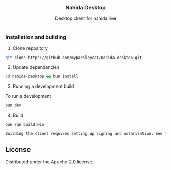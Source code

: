 <br/>
<p align="center">
  <h3 align="center">Nahida Desktop</h3>

  <p align="center">
    Desktop client for nahida.live
    <br/>
    <br/>
  </p>
</p>

### Installation and building

1. Clone repository

```sh
git clone https://github.com/myparsleycat/nahida-desktop.git
```

2. Update dependencies

```sh
cd nahida-desktop && bun install
```

3. Running a development build

To run a development

```sh
bun dev
```

4. Build

```sh
bun run build:win

Building the client requires setting up signing and notarization. See "build/" directory and package.json key.
```

## License

Distributed under the Apache-2.0 license.
